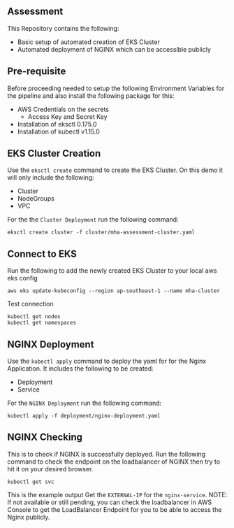 ## Assessment
This Repository contains the following:
- Basic setup of automated creation of EKS Cluster
- Automated deployment of NGINX which can be accessible publicly

## Pre-requisite
Before proceeding needed to setup the following Environment Variables for the pipeline and also install the following package for this:
- AWS Credentials on the secrets
  - Access Key and Secret Key
- Installation of eksctl 0.175.0
- Installation of kubectl v1.15.0

## EKS Cluster Creation
Use the `eksctl create` command to create the EKS Cluster. On this demo it will only include the following:
- Cluster
- NodeGroups
- VPC

For the the `Cluster Deployment` run the following command:
```
eksctl create cluster -f cluster/mha-assessment-cluster.yaml
```

## Connect to EKS
Run the following to add the newly created EKS Cluster to your local aws eks config
```
aws eks update-kubeconfig --region ap-southeast-1 --name mha-cluster
```
Test connection
```
kubectl get nodes
kubectl get namespaces
```

## NGINX Deployment
Use the `kubectl apply` command to deploy the yaml for for the Nginx Application. It includes the following to be created:
- Deployment
- Service

For the `NGINX Deployment` run the following command:
```
kubectl apply -f deployment/nginx-deployment.yaml
```

## NGINX Checking
This is to check if NGINX is successfully deployed. 
Run the following command to check the endpoint on the loadbalancer of NGINX then try to hit it on your desired browser.
```
kubectl get svc
```
This is the example output 
Get the `EXTERNAL-IP` for the `nginx-service`. 
NOTE: If not available or still pending, you can check the loadbalancer in AWS Console to get the LoadBalancer Endpoint for you to be able to access the Nginx publicly.

